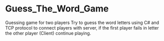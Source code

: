 # Guess_The_Word_Game
Guessing game for two players Try to guess the word letters using C# and TCP protocol to connect players with server, if the first player fails in letter the other player (Client) continue playing.
